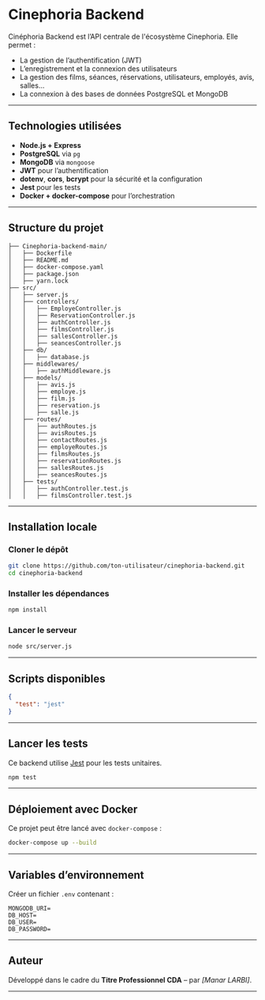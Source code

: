 #  Cinephoria Backend

Cinéphoria Backend est l’API centrale de l'écosystème Cinephoria. Elle permet :

- La gestion de l’authentification (JWT)
- L’enregistrement et la connexion des utilisateurs
- La gestion des films, séances, réservations, utilisateurs, employés, avis, salles...
- La connexion à des bases de données PostgreSQL et MongoDB

---

## Technologies utilisées

- **Node.js + Express**
- **PostgreSQL** via `pg`
- **MongoDB** via `mongoose`
- **JWT** pour l’authentification
- **dotenv**, **cors**, **bcrypt** pour la sécurité et la configuration
- **Jest** pour les tests
- **Docker + docker-compose** pour l’orchestration

---

##  Structure du projet

```plaintext
├── Cinephoria-backend-main/
│   ├── Dockerfile
│   ├── README.md
│   ├── docker-compose.yaml
│   ├── package.json
│   ├── yarn.lock
├── src/
│   ├── server.js
│   ├── controllers/
│   │   ├── EmployeController.js
│   │   ├── ReservationController.js
│   │   ├── authController.js
│   │   ├── filmsController.js
│   │   ├── sallesController.js
│   │   ├── seancesController.js
│   ├── db/
│   │   ├── database.js
│   ├── middlewares/
│   │   ├── authMiddleware.js
│   ├── models/
│   │   ├── avis.js
│   │   ├── employe.js
│   │   ├── film.js
│   │   ├── reservation.js
│   │   ├── salle.js
│   ├── routes/
│   │   ├── authRoutes.js
│   │   ├── avisRoutes.js
│   │   ├── contactRoutes.js
│   │   ├── employeRoutes.js
│   │   ├── filmsRoutes.js
│   │   ├── reservationRoutes.js
│   │   ├── sallesRoutes.js
│   │   ├── seancesRoutes.js
│   ├── tests/
│   │   ├── authController.test.js
│   │   ├── filmsController.test.js
```

---

##  Installation locale

### Cloner le dépôt

```bash
git clone https://github.com/ton-utilisateur/cinephoria-backend.git
cd cinephoria-backend
```

### Installer les dépendances

```bash
npm install
```

### Lancer le serveur

```bash
node src/server.js
```

---

##  Scripts disponibles

```json
{
  "test": "jest"
}
```

---

##  Lancer les tests

Ce backend utilise [Jest](https://jestjs.io/) pour les tests unitaires.

```bash
npm test
```

---

##  Déploiement avec Docker

Ce projet peut être lancé avec `docker-compose` :

```bash
docker-compose up --build
```

---

##  Variables d’environnement

Créer un fichier `.env` contenant :

```env
MONGODB_URI=
DB_HOST=
DB_USER=
DB_PASSWORD=
```

---


## Auteur

Développé dans le cadre du **Titre Professionnel CDA** – par _[Manar LARBI]_.

---
